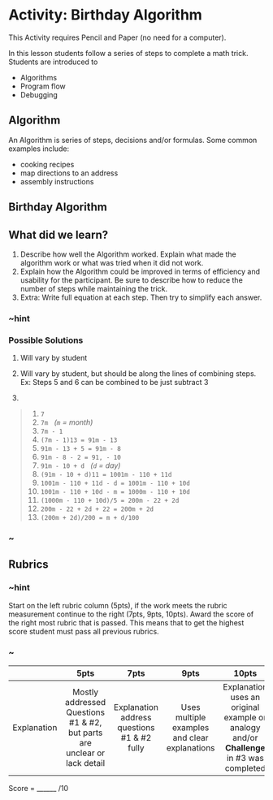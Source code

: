 # Activity: Birthday Algorithm
This Activity requires Pencil and Paper (no need for a computer).

In this lesson students follow a series of steps to complete a math trick. Students are introduced to
* Algorithms
* Program flow
* Debugging

## Algorithm

An Algorithm is series of steps, decisions and/or formulas. Some common examples include:

* cooking recipes
* map directions to an address
* assembly instructions

## Birthday Algorithm

## What did we learn? 

1. Describe how well the Algorithm worked. Explain what made the algorithm work or what was tried when it did not work.
2. Explain how the Algorithm could be improved in terms of efficiency and usability for the participant. Be sure to describe how to reduce the number of steps while maintaining the trick.
3. Extra: Write full equation at each step. Then try to simplify each answer. 

### ~hint

### Possible Solutions

1. Will vary by student
2. Will vary by student, but should be along the lines of combining steps. Ex: Steps 5 and 6 can be combined to be just subtract 3

3.

>1. `7`
>2. `7m` &nbsp; *(`m` = month)*
>3. `7m - 1`  
>4. `(7m - 1)13 = 91m - 13` 
>5. `91m - 13 + 5 = 91m - 8`
>6. `91m - 8 - 2 = 91, - 10`
>7. `91m - 10 + d` &nbsp; *(`d` = day)*
>8. `(91m - 10 + d)11 = 1001m - 110 + 11d`
>9. `1001m - 110 + 11d - d = 1001m - 110 + 10d`
>10. `1001m - 110 + 10d - m = 1000m - 110 + 10d`
>11. `(1000m - 110 + 10d)/5 = 200m - 22 + 2d`
>12. `200m - 22 + 2d + 22 = 200m + 2d`
>13. `(200m + 2d)/200 = m + d/100`
### ~

## Rubrics

### ~hint

Start on the left rubric column (5pts), if the work meets the rubric measurement continue to the right (7pts, 9pts, 10pts). Award the score of the right most rubric that is passed. This means that to get the highest score student must pass all previous rubrics.

### ~

|   | 5pts | 7pts | 9pts | 10pts |
|:---:|:---:|:---:|:---:|:---:|
| Explanation | Mostly addressed Questions #1 & #2, but parts are unclear or lack detail | Explanation address questions #1 & #2 fully | Uses multiple examples and clear explanations | Explanation uses an original example or analogy and/or **Challenge** in #3 was completed |

Score = \_\_\_\_\_\_ /10